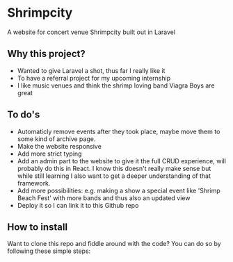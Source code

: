 # Shrimpcity

A website for concert venue Shrimpcity built out in Laravel

## Why this project?

- Wanted to give Laravel a shot, thus far I really like it
- To have a referral project for my upcoming internship
- I like music venues and think the shrimp loving band Viagra Boys are great

## To do's

- Automaticly remove events after they took place, maybe move them to some kind of archive page.
- Make the website responsive
- Add more strict typing
- Add an admin part to the website to give it the full CRUD experience, will probably do this in React. I know this doesn't really make sense but while still learning I also want to get a deeper understanding of that framework.
- Add more possibilities: e.g. making a show a special event like 'Shrimp Beach Fest' with more bands and thus also an updated view
- Deploy it so I can link it to this Github repo

## How to install
Want to clone this repo and fiddle around with the code? You can do so by following these simple steps:

